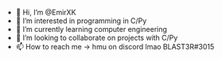 - 👋 Hi, I’m @EmirXK
- 👀 I’m interested in programming in C/Py
- 🌱 I’m currently learning computer engineering
- 💞️ I’m looking to collaborate on projects with C/Py
- 📫 How to reach me -> hmu on discord lmao BLAST3R#3015

<!---
EmirXK/EmirXK is a ✨ special ✨ repository because its `README.md` (this file) appears on your GitHub profile.
You can click the Preview link to take a look at your changes.
--->
